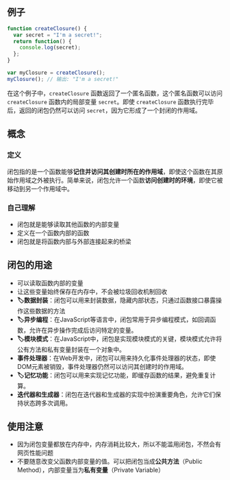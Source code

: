 ## 例子
```javascript
function createClosure() {
  var secret = "I'm a secret!";
  return function() {
    console.log(secret);
  };
}

var myClosure = createClosure();
myClosure(); // 输出: "I'm a secret!"
```
在这个例子中，`createClosure` 函数返回了一个匿名函数，这个匿名函数可以访问 `createClosure` 函数内的局部变量 `secret`。即使 `createClosure` 函数执行完毕后，返回的闭包仍然可以访问 `secret`，因为它形成了一个封闭的作用域。

## 概念
### 定义
闭包指的是一个函数能够**记住并访问其创建时所在的作用域**，即使这个函数在其原始作用域之外被执行。简单来说，闭包允许一个函数**访问创建时的环境**，即使它被移动到另一个作用域中。
### 自己理解
- 闭包就是能够读取其他函数的内部变量
- 定义在一个函数内部的函数
- 闭包就是将函数内部与外部连接起来的桥梁

## 闭包的用途
- 可以读取函数内部的变量
- 让这些变量始终保存在内存中，不会被垃圾回收机制回收
- **🏷️数据封装**：闭包可以用来封装数据，隐藏内部状态，只通过函数接口暴露操作这些数据的方法
- **🏷️异步编程**：在JavaScript等语言中，闭包常用于异步编程模式，如回调函数，允许在异步操作完成后访问特定的变量。
- **🏷️模块模式**：在JavaScript中，闭包是实现模块模式的关键，模块模式允许将公有方法和私有变量封装在一个对象中。
- **事件处理器**：在Web开发中，闭包可以用来持久化事件处理器的状态，即使DOM元素被销毁，事件处理器仍然可以访问其创建时的作用域。
- **🏷️记忆功能**：闭包可以用来实现记忆功能，即缓存函数的结果，避免重复计算。
- **迭代器和生成器**：闭包在迭代器和生成器的实现中扮演重要角色，允许它们保持状态跨多次调用。

## 使用注意
- 因为闭包变量都放在内存中，内存消耗比较大，所以不能滥用闭包，不然会有网页性能问题
- 不要随意改变父函数内部变量的值。可以把闭包当成**公共方法**（Public Method），内部变量当为**私有变量**（Private Variable）
